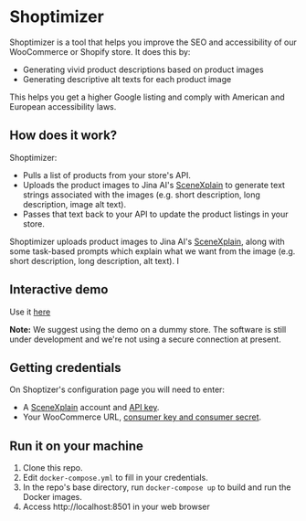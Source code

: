 # Shoptimizer

Shoptimizer is a tool that helps you improve the SEO and accessibility of our WooCommerce or Shopify store. It does this by:

- Generating vivid product descriptions based on product images
- Generating descriptive alt texts for each product image

This helps you get a higher Google listing and comply with American and European accessibility laws.

## How does it work?

Shoptimizer:

- Pulls a list of products from your store's API.
- Uploads the product images to Jina AI's [SceneXplain](https://scenex.jina.ai) to generate text strings associated with the images (e.g. short description, long description, image alt text).
- Passes that text back to your API to update the product listings in your store.

Shoptimizer uploads product images to Jina AI's [SceneXplain](https://scenex.jina.ai), along with some task-based prompts which explain what we want from the image (e.g. short description, long description, alt text). I

## Interactive demo

Use it [here](http://ec2-13-51-173-24.eu-north-1.compute.amazonaws.com:8501/)

**Note:** We suggest using the demo on a dummy store. The software is still under development and we're not using a secure connection at present.

## Getting credentials

On Shoptizer's configuration page you will need to enter:

- A [SceneXplain](https://scenex.jina.ai) account and  [API key](https://scenex.jina.ai).
- Your WooCommerce URL, [consumer key and consumer secret](https://woo.com/document/woocommerce-rest-api/#section-2).

## Run it on your machine

1. Clone this repo.
2. Edit `docker-compose.yml` to fill in your credentials.
3. In the repo's base directory, run `docker-compose up` to build and run the Docker images.
4. Access http://localhost:8501 in your web browser
